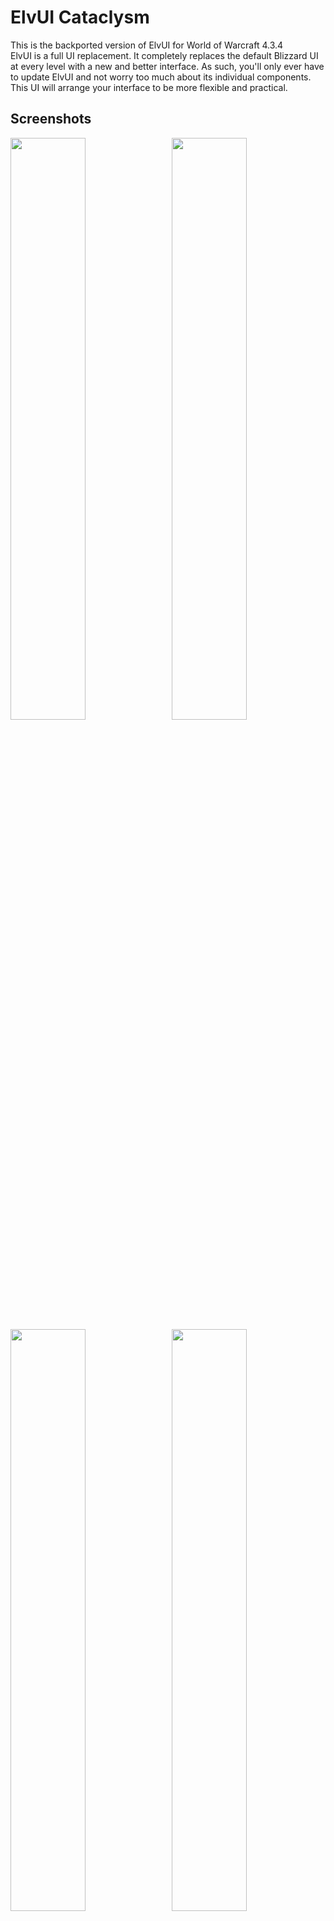 # ElvUI Cataclysm
This is the backported version of ElvUI for World of Warcraft 4.3.4
<br />
ElvUI is a full UI replacement.
It completely replaces the default Blizzard UI at every level with a new and better interface.
As such, you'll only ever have to update ElvUI and not worry too much about its individual components.
This UI will arrange your interface to be more flexible and practical.

## Screenshots

<img src="https://cloud.githubusercontent.com/assets/590348/22867052/f8d570ba-f190-11e6-9e4c-aee3adc16154.jpg" align="right" width="48.87%">
<img src="https://cloud.githubusercontent.com/assets/590348/22867049/f8d43506-f190-11e6-9a1c-019a9a190fd7.jpg" width="48.87%">
<img src="https://cloud.githubusercontent.com/assets/590348/22867050/f8d4f662-f190-11e6-9acd-fc83d7827bc0.jpg" align="right" width="48.87%">
<img src="https://cloud.githubusercontent.com/assets/590348/22944322/5d95a2b0-f301-11e6-81e3-52d1d619c850.jpg" width="48.87%">
<img src="https://user-images.githubusercontent.com/19589902/30231616-62e40f32-94f4-11e7-9712-a32f19719cd8.jpg" align="right" width="48.87%">
<img src="https://user-images.githubusercontent.com/19589902/30231617-62e74594-94f4-11e7-96e5-65d81991dcf1.jpg" width="48.87%">


## Plugins:

[ElvUI_Enhanced](https://github.com/ElvUI-Cataclysm/ElvUI_Enhanced-4.3.4)
<br />
[ElvUI_AddOnSkins](https://github.com/ElvUI-Cataclysm/ElvUI_AddOnSkins-4.3.4)
<br />
[ElvUI_EnhancedFriendsList](https://github.com/ElvUI-Cataclysm/ElvUI_EnhancedFriendsList-4.3.4)
<br />
[ElvUI_ExtraActionBars](https://github.com/ElvUI-Cataclysm/ElvUI_ExtraActionBars-4.3.4)
<br />
[ElvUI_MicrobarEnhancement](https://github.com/ElvUI-Cataclysm/ElvUI_MicrobarEnhancement-4.3.4)
<br />
[ElvUI_MinimapButtons](https://github.com/ElvUI-Cataclysm/ElvUI_MinimapButtons-4.3.4)
<br />
[ElvUI_CustomTweaks](https://github.com/ElvUI-Cataclysm/ElvUI_CustomTweaks-4.3.4)
<br />
[ElvUI_BagControl](https://github.com/ElvUI-Cataclysm/ElvUI_BagControl)
<br />
[ElvUI_AuraBarsMovers](https://github.com/ElvUI-Cataclysm/ElvUI_AuraBarsMovers-4.3.4)
<br />
[ElvUI_DataTextBarCreator](https://github.com/ElvUI-Cataclysm/ElvUI_DataTextBarCreator-4.3.4)
<br />
[ElvUI_DataTextColors](https://github.com/ElvUI-Cataclysm/ElvUI_DataTextColors-4.3.4)
<br />
[ElvUI_EverySecondCounts](https://github.com/ElvUI-Cataclysm/ElvUI_EverySecondCounts-4.3.4)
<br />
[ElvUI_ChannelAlerts](https://github.com/ElvUI-Cataclysm/ElvUI_ChannelAlerts-4.3.4)
<br />
[ElvUI_SwingBar](https://github.com/ElvUI-Cataclysm/ElvUI_SwingBar-4.3.4)

Please Note: These plugins will not function without ElvUI installed.

## Suggested Addons:

[InspectFix](https://www.wowace.com/projects/inspectfix/files/593021) - Fixes several bugs that arise while using the Blizzard Inspect UI


## FAQ:

### I would like to report a bug. What i need to do?
Make sure you're using the latest version of ElvUI
<br />
Describe your issue in as much detail as possible.
<br />
If your issue is graphical, please take some screenshots to illustrate it.
<br />
What were you doing when the problem occurred?
<br />
Explain how people can reproduce the issue.
<br />
The more info you provide, the better and faster support you will receive.

### I would like to request a feature. Where do I go?
This repository has been created to reproduce the original ElvUI functions.
<br />
If you want to request a feature, post in the [ElvUI_Enhanced](https://github.com/ElvUI-Cataclysm/ElvUI_Enhanced-4.3.4/issues)

### I have a suggestion/problem with ElvUI_"PluginName". Where do I go?
Create an issue at the bug tracker of [ElvUI](https://github.com/ElvUI-Cataclysm)_"PluginName" repository.


## FAQ RU:

### Я хочу сообщить о баге. Что мне нужно делать?
Убедитесь что вы используете последнюю версию ElvUI
<br />
Детально опишите свою проблему.
<br />
Если ваша проблема носит визуальный характер, пожалуйста предоставьте скриншоты.
<br />
Что вы делали, когда произошла ошибка?
<br />
Опишите, как можно воспроизвести эту ошибку.
<br />
Чем больше информации о проблемы вы предоставите, тем быстрее вам помогут.

### Я хотел бы попросить о добавлении возможности в ElvUI. Где написать?
Данный репозиторий создан с целью воспроизведения оригинального функционал ElvUI.
<br />
Запросы на добавление нового функционала рассматриваются в репозитории [ElvUI_Enhanced](https://github.com/ElvUI-Cataclysm/ElvUI_Enhanced-4.3.4/issues)

### У меня проблема с ElvUI_"ИмяПлагина". Где написать?
Создайте запрос в репозитории баг-трекере [ElvUI](https://github.com/ElvUI-Cataclysm)_"ИмяПлагина".
